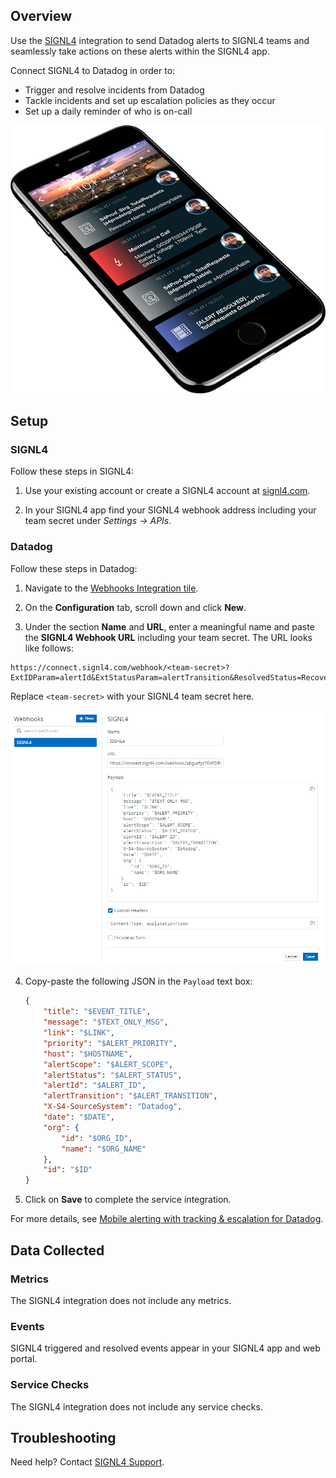 ## Overview

Use the [SIGNL4][1] integration to send Datadog alerts to SIGNL4 teams and seamlessly take actions on these alerts within the SIGNL4 app.

Connect SIGNL4 to Datadog in order to:
- Trigger and resolve incidents from Datadog
- Tackle incidents and set up escalation policies as they occur
- Set up a daily reminder of who is on-call

![SIGNL4 App][2]

## Setup

### SIGNL4

Follow these steps in SIGNL4:

1. Use your existing account or create a SIGNL4 account at [signl4.com][1].

2. In your SIGNL4 app find your SIGNL4 webhook address including your team secret under *Settings -> APIs*.

### Datadog

Follow these steps in Datadog:

1. Navigate to the [Webhooks Integration tile][6].



2. On the **Configuration** tab, scroll down and click **New**.

5. Under the section **Name** and **URL**, enter a meaningful name and paste the **SIGNL4 Webhook URL** including your team secret. The URL looks like follows:

```
https://connect.signl4.com/webhook/<team-secret>?ExtIDParam=alertId&ExtStatusParam=alertTransition&ResolvedStatus=Recovered
```

Replace `<team-secret>` with your SIGNL4 team secret here.

![SIGNL4 Webhook][3]

4. Copy-paste the following JSON in the `Payload` text box:

    ```json
	{
		"title": "$EVENT_TITLE",
		"message": "$TEXT_ONLY_MSG",
		"link": "$LINK",
		"priority": "$ALERT_PRIORITY",
		"host": "$HOSTNAME",
		"alertScope": "$ALERT_SCOPE",
		"alertStatus": "$ALERT_STATUS",
		"alertId": "$ALERT_ID",
		"alertTransition": "$ALERT_TRANSITION",
		"X-S4-SourceSystem": "Datadog",
		"date": "$DATE",
		"org": {
			"id": "$ORG_ID",
			"name": "$ORG_NAME"
		},
		"id": "$ID"
	}
    ```

5. Click on **Save** to complete the service integration.

For more details, see [Mobile alerting with tracking & escalation for Datadog][4].

## Data Collected

### Metrics

The SIGNL4 integration does not include any metrics.

### Events

SIGNL4 triggered and resolved events appear in your SIGNL4 app and web portal.

### Service Checks

The SIGNL4 integration does not include any service checks.

## Troubleshooting
Need help? Contact [SIGNL4 Support][5].

[1]: https://www.signl4.com
[2]: images/signl4-phone.png
[3]: images/datadog-webhook.png
[4]: https://www.signl4.com/blog/portfolio_item/datadog_mobile_alerting/
[5]: mailto:success@signl4.com
[6]: https://app.datadoghq.com/account/settings#integrations/webhooks
